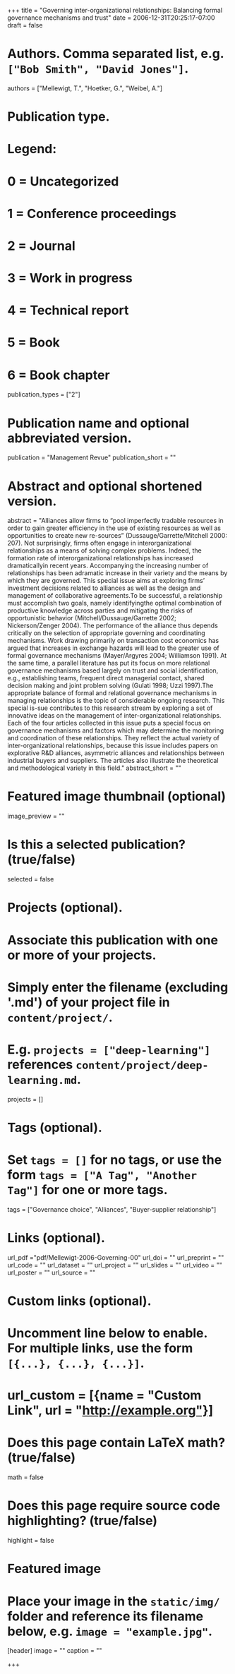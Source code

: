 +++
title = "Governing inter-organizational relationships: Balancing formal governance mechanisms and trust"
date = 2006-12-31T20:25:17-07:00
draft = false

# Authors. Comma separated list, e.g. `["Bob Smith", "David Jones"]`.
authors = ["Mellewigt, T.", "Hoetker, G.", "Weibel, A."]

# Publication type.
# Legend:
# 0 = Uncategorized
# 1 = Conference proceedings
# 2 = Journal
# 3 = Work in progress
# 4 = Technical report
# 5 = Book
# 6 = Book chapter
publication_types = ["2"]

# Publication name and optional abbreviated version.
publication = "Management Revue"
publication_short = ""

# Abstract and optional shortened version.
abstract = "Alliances allow firms to “pool imperfectly tradable resources in order to gain greater efficiency in the use of existing resources as well as opportunities to create new re-sources” (Dussauge/Garrette/Mitchell 2000: 207). Not surprisingly, firms often engage in interorganizational relationships as a means of solving complex problems. Indeed, the formation rate of interorganizational relationships has increased dramaticallyin recent years. Accompanying the increasing number of relationships has been adramatic increase in their variety and the means by which they are governed. This special issue aims at exploring firms’ investment decisions related to alliances as well as the design and management of collaborative agreements.To be successful, a relationship must accomplish two goals, namely identifyingthe optimal combination of productive knowledge across parties and mitigating the risks of opportunistic behavior (Mitchell/Dussauge/Garrette 2002; Nickerson/Zenger 2004). The performance of the alliance thus depends critically on the selection of appropriate governing and coordinating mechanisms. Work drawing primarily on transaction cost economics has argued that increases in exchange hazards will lead to the greater use of formal governance mechanisms (Mayer/Argyres 2004; Williamson 1991). At the same time, a parallel literature has put its focus on more relational governance mechanisms based largely on trust and social identification, e.g., establishing teams, frequent direct managerial contact, shared decision making and joint problem solving (Gulati 1998; Uzzi 1997).The appropriate balance of formal and relational governance mechanisms in managing relationships is the topic of considerable ongoing research. This special is-sue contributes to this research stream by exploring a set of innovative ideas on the management of inter-organizational relationships. Each of the four articles collected in this issue puts a special focus on governance mechanisms and factors which may determine the monitoring and coordination of these relationships. They reflect the actual variety of inter-organizational relationships, because this issue includes papers on explorative R&D alliances, asymmetric alliances and relationships between industrial buyers and suppliers. The articles also illustrate the theoretical and methodological variety in this field."
abstract_short = ""

# Featured image thumbnail (optional)
image_preview = ""

# Is this a selected publication? (true/false)
selected = false

# Projects (optional).
#   Associate this publication with one or more of your projects.
#   Simply enter the filename (excluding '.md') of your project file in `content/project/`.
#   E.g. `projects = ["deep-learning"]` references `content/project/deep-learning.md`.
projects = []

# Tags (optional).
#   Set `tags = []` for no tags, or use the form `tags = ["A Tag", "Another Tag"]` for one or more tags.
tags = ["Governance choice", "Alliances", "Buyer-supplier relationship"]

# Links (optional).
url_pdf ="pdf/Mellewigt-2006-Governing-00"
url_doi = ""
url_preprint = ""
url_code = ""
url_dataset = ""
url_project = ""
url_slides = ""
url_video = ""
url_poster = ""
url_source = ""

# Custom links (optional).
#   Uncomment line below to enable. For multiple links, use the form `[{...}, {...}, {...}]`.
# url_custom = [{name = "Custom Link", url = "http://example.org"}]

# Does this page contain LaTeX math? (true/false)
math = false

# Does this page require source code highlighting? (true/false)
highlight = false

# Featured image
# Place your image in the `static/img/` folder and reference its filename below, e.g. `image = "example.jpg"`.
[header]
image = ""
caption = ""

+++
